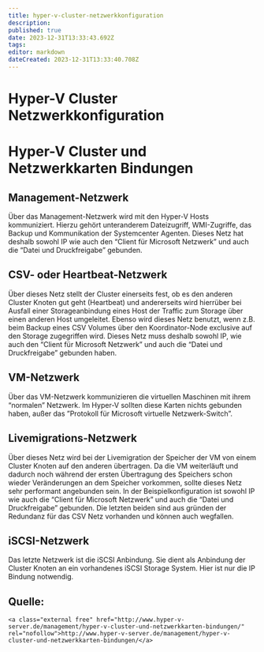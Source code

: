 ```yaml
---
title: hyper-v-cluster-netzwerkkonfiguration
description: 
published: true
date: 2023-12-31T13:33:43.692Z
tags: 
editor: markdown
dateCreated: 2023-12-31T13:33:40.708Z
---
```


# Hyper-V Cluster Netzwerkkonfiguration

# <span class="mw-headline" id="bkmrk-hyper-v-cluster-und--1">Hyper-V Cluster und Netzwerkkarten Bindungen</span>

## <span class="mw-headline" id="bkmrk-management-netzwerk-1">Management-Netzwerk</span>

Über das Management-Netzwerk wird mit den Hyper-V Hosts kommuniziert. Hierzu gehört unteranderem Dateizugriff, WMI-Zugriffe, das Backup und Kommunikation der Systemcenter Agenten. Dieses Netz hat deshalb sowohl IP wie auch den “Client für Microsoft Netzwerk” und auch die “Datei und Druckfreigabe” gebunden.

## <span class="mw-headline" id="bkmrk-csv--oder-heartbeat--1">CSV- oder Heartbeat-Netzwerk</span>

Über dieses Netz stellt der Cluster einerseits fest, ob es den anderen Cluster Knoten gut geht (Heartbeat) und andererseits wird hierrüber bei Ausfall einer Storageanbindung eines Host der Traffic zum Storage über einen anderen Host umgeleitet. Ebenso wird dieses Netz benutzt, wenn z.B. beim Backup eines CSV Volumes über den Koordinator-Node exclusive auf den Storage zugegriffen wird. Dieses Netz muss deshalb sowohl IP, wie auch den “Client für Microsoft Netzwerk” und auch die “Datei und Druckfreigabe” gebunden haben.

## <span class="mw-headline" id="bkmrk-vm-netzwerk-1">VM-Netzwerk</span>

Über das VM-Netzwerk kommunizieren die virtuellen Maschinen mit ihrem “normalen” Netzwerk. Im Hyper-V sollten diese Karten nichts gebunden haben, außer das ”Protokoll für Microsoft virtuelle Netzwerk-Switch”.

## <span class="mw-headline" id="bkmrk-livemigrations-netzw-1">Livemigrations-Netzwerk</span>

Über dieses Netz wird bei der Livemigration der Speicher der VM von einem Cluster Knoten auf den anderen übertragen. Da die VM weiterläuft und dadurch noch während der ersten Übertragung des Speichers schon wieder Veränderungen an dem Speicher vorkommen, sollte dieses Netz sehr performant angebunden sein. In der Beispielkonfiguration ist sowohl IP wie auch die “Client für Microsoft Netzwerk” und auch die “Datei und Druckfreigabe” gebunden. Die letzten beiden sind aus gründen der Redundanz für das CSV Netz vorhanden und können auch wegfallen.

## <span class="mw-headline" id="bkmrk-iscsi-netzwerk-1">iSCSI-Netzwerk</span>

Das letzte Netzwerk ist die iSCSI Anbindung. Sie dient als Anbindung der Cluster Knoten an ein vorhandenes iSCSI Storage System. Hier ist nur die IP Bindung notwendig.

## <span class="mw-headline" id="bkmrk-quelle%3A-1">Quelle:</span>

```
<a class="external free" href="http://www.hyper-v-server.de/management/hyper-v-cluster-und-netzwerkkarten-bindungen/" rel="nofollow">http://www.hyper-v-server.de/management/hyper-v-cluster-und-netzwerkkarten-bindungen/</a>
```